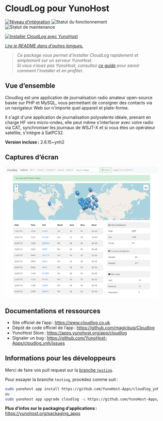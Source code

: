 <!--
Nota bene : ce README est automatiquement généré par <https://github.com/YunoHost/apps/tree/master/tools/readme_generator>
Il NE doit PAS être modifié à la main.
-->

# CloudLog pour YunoHost

[![Niveau d’intégration](https://dash.yunohost.org/integration/cloudlog.svg)](https://ci-apps.yunohost.org/ci/apps/cloudlog/) ![Statut du fonctionnement](https://ci-apps.yunohost.org/ci/badges/cloudlog.status.svg) ![Statut de maintenance](https://ci-apps.yunohost.org/ci/badges/cloudlog.maintain.svg)

[![Installer CloudLog avec YunoHost](https://install-app.yunohost.org/install-with-yunohost.svg)](https://install-app.yunohost.org/?app=cloudlog)

*[Lire le README dans d'autres langues.](./ALL_README.md)*

> *Ce package vous permet d’installer CloudLog rapidement et simplement sur un serveur YunoHost.*  
> *Si vous n’avez pas YunoHost, consultez [ce guide](https://yunohost.org/install) pour savoir comment l’installer et en profiter.*

## Vue d’ensemble

Cloudlog est une application de journalisation radio amateur open-source basée sur PHP et MySQL, vous permettant de consigner des contacts via un navigateur Web sur n'importe quel appareil et plate-forme.

Il s'agit d'une application de journalisation polyvalente idéale, prenant en charge HF vers micro-ondes, elle peut même s'interfacer avec votre radio via CAT, synchroniser les journaux de WSJT-X et si vous êtes un opérateur satellite, s'intègre à SatPC32.

**Version incluse :** 2.6.15~ynh2

## Captures d’écran

![Capture d’écran de CloudLog](./doc/screenshots/screenshot.png)

## Documentations et ressources

- Site officiel de l’app : <https://www.cloudlog.co.uk>
- Dépôt de code officiel de l’app : <https://github.com/magicbug/Cloudlog>
- YunoHost Store : <https://apps.yunohost.org/app/cloudlog>
- Signaler un bug : <https://github.com/YunoHost-Apps/cloudlog_ynh/issues>

## Informations pour les développeurs

Merci de faire vos pull request sur la [branche `testing`](https://github.com/YunoHost-Apps/cloudlog_ynh/tree/testing).

Pour essayer la branche `testing`, procédez comme suit :

```bash
sudo yunohost app install https://github.com/YunoHost-Apps/cloudlog_ynh/tree/testing --debug
ou
sudo yunohost app upgrade cloudlog -u https://github.com/YunoHost-Apps/cloudlog_ynh/tree/testing --debug
```

**Plus d’infos sur le packaging d’applications :** <https://yunohost.org/packaging_apps>
